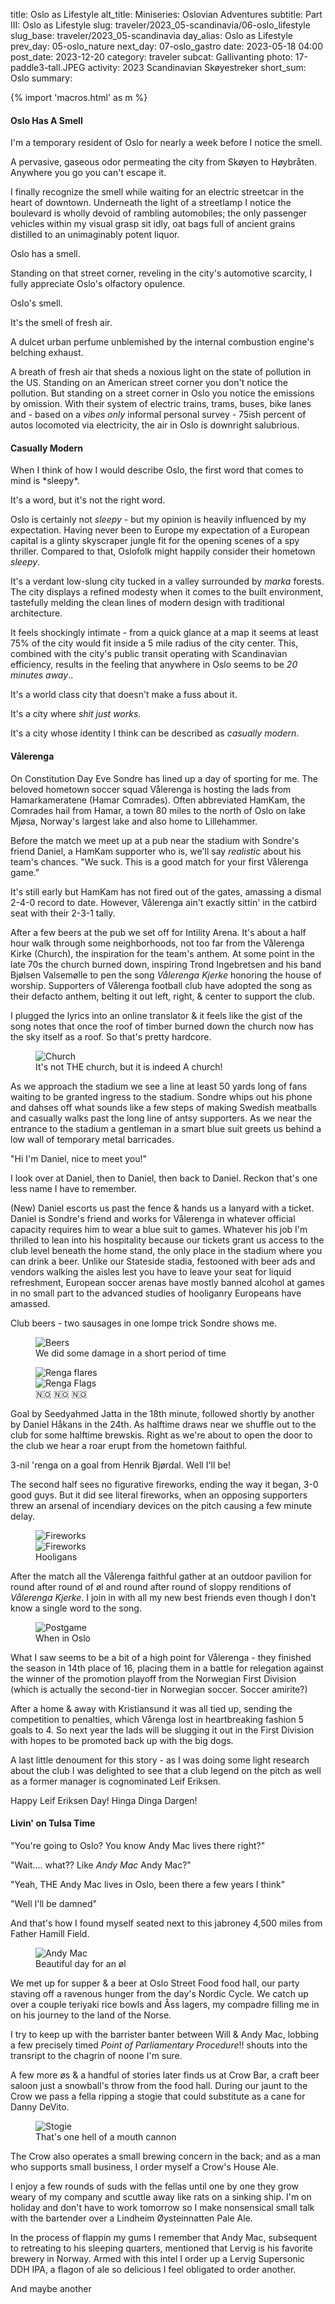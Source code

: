 title: Oslo as Lifestyle
alt_title: Miniseries: Oslovian Adventures
subtitle: Part III: Oslo as Lifestyle
slug: traveler/2023_05-scandinavia/06-oslo_lifestyle
slug_base: traveler/2023_05-scandinavia
day_alias: Oslo as Lifestyle
prev_day: 05-oslo_nature
next_day: 07-oslo_gastro
date: 2023-05-18 04:00
post_date: 2023-12-20
category: traveler
subcat: Gallivanting
photo: 17-paddle3-tall.JPEG
activity: 2023 Scandinavian Sk&oslash;yestreker
short_sum: Oslo
summary: 

{% import 'macros.html' as m %}

<h4 class="article-subheader">Oslo Has A Smell</h4>
I'm a temporary resident of Oslo for nearly a week before I notice the smell.

A pervasive, gaseous odor permeating the city from Sk&oslash;yen to
H&oslash;ybr&aring;ten. Anywhere you go you can't escape it.

I finally recognize the smell while waiting for an electric streetcar in the
heart of downtown. Underneath the light of a streetlamp I notice the
boulevard is wholly devoid of rambling automobiles; the only passenger vehicles
within my visual grasp sit idly, oat bags full of
ancient grains distilled to an unimaginably potent liquor.

Oslo has a smell.

Standing on that street corner, reveling in the city's automotive scarcity,
I fully appreciate Oslo's olfactory opulence. 

Oslo's smell.

It's the smell of fresh air.

A dulcet urban perfume unblemished by the internal combustion engine's belching
exhaust.

A breath of fresh air that sheds a noxious light on the state of pollution in
the US. Standing on an American street corner you don't notice the pollution.
But standing on a street corner in Oslo you notice the emissions by omission.
With their system of electric trains, trams, buses, bike lanes and - based on a
*vibes only* informal personal survey - 75ish percent of autos locomoted via
electricity, the air in Oslo is downright salubrious.


<h4 class="article-subheader">Casually Modern</h4>
When I think of how I would describe Oslo, the first word that comes to mind is
*sleepy*.

It's a word, but it's not the right word.

Oslo is certainly not *sleepy* - but my opinion is heavily influenced by my
expectation. Having never been to Europe my expectation of a European capital is
a glinty skyscraper jungle fit for the opening scenes of a spy thriller.
Compared to that, Oslofolk might happily consider their hometown *sleepy*.

It's a verdant low-slung city tucked in a valley surrounded by *marka*
forests. The city displays a refined modesty when it comes to the built
environment, tastefully melding the clean lines of modern design with traditional
architecture.

It feels shockingly intimate - from a quick glance at a map it seems at least
75% of the city would fit inside a 5 mile radius of the city center. This,
combined with the city's public transit operating with Scandinavian efficiency, results in the feeling that anywhere in Oslo seems to be *20 minutes away*..

It's a world class city that doesn't make a fuss about it.

It's a city where *shit just works*.

It's a city whose identity I think can be described as *casually modern*.


<h4 class="article-subheader">V&aring;lerenga</h4>
On Constitution Day Eve Sondre has lined up a day of sporting for me. The
beloved hometown soccer squad V&aring;lerenga is hosting the lads from
Hamarkameratene (Hamar Comrades). Often abbreviated HamKam, the Comrades hail
from Hamar, a town 80 miles to the north of Oslo on lake Mj&oslash;sa,
Norway's largest lake and also home to Lillehammer.

Before the match we meet up at a pub near the stadium with Sondre's friend
Daniel, a HamKam supporter who is, we'll say *realistic* about his team's
chances. "We suck. This is a good match for your first V&aring;lerenga game."

It's still early but HamKam has not fired out of the gates, amassing a dismal
2-4-0 record to date. However, V&aring;lerenga ain't exactly sittin' in the
catbird seat with their 2-3-1 tally.

After a few beers at the pub we set off for Intility Arena. It's about a half
hour walk through some neighborhoods, not too far from the V&aring;lerenga
Kirke (Church), the inspiration for the team's anthem. At some point in the late
70s the church burned down, inspiring Trond Ingebretsen and his band
Bj&oslash;lsen Valsem&oslash;lle to pen the song *V&aring;lerenga Kjerke*
honoring the house of worship. Supporters of V&aring;lerenga football club have
adopted the song as their defacto anthem, belting it out left, right, & center
to support the club.

I plugged the lyrics into an online translator & it feels like the gist of the
song notes that once the roof of timber burned down the church now has the sky
itself as a roof. So that's pretty hardcore.

<figure class="figure">
		<img class="figure-img img-fluid mt-2 rounded" src="/theme/images/traveler/2023_05-scandinavia/oslo-renga_church.JPEG" alt="Church">
  <figcaption class="figure-caption">It's not THE church, but it is indeed A church!</figcaption>
</figure>

As we approach the stadium we see a line at least 50 yards long of fans waiting
to be granted ingress to the stadium. Sondre whips out his phone and dahses off
what sounds like a few steps of making Swedish meatballs and casually walks
past the long line of antsy supporters. As we near the entrance to the stadium
a gentleman in a smart blue suit greets us behind a low wall of temporary
metal barricades.

"Hi I'm Daniel, nice to meet you!"

I look over at Daniel, then to Daniel, then back to Daniel. Reckon that's one
less name I have to remember.

(New) Daniel escorts us past the fence & hands us a lanyard with a ticket. Daniel
is Sondre's friend and works for V&aring;lerenga in whatever official capacity
requires him to wear a blue suit to games. Whatever his job I'm thrilled to
lean into his hospitality because our tickets grant us access to the club level
beneath the home stand, the only place in the stadium where you can drink a
beer. Unlike our Stateside stadia, festooned with beer ads and vendors walking
the aisles lest you have to leave your seat for liquid refreshment, European
soccer arenas have mostly banned alcohol at games in no small part to the
advanced studies of hooliganry Europeans have amassed.


Club beers - two sausages in one lompe trick Sondre shows me.
<figure class="figure">
		<img class="figure-img img-fluid mt-2 rounded" src="/theme/images/traveler/2023_05-scandinavia/oslo-renga_beers.JPEG" alt="Beers">
  <figcaption class="figure-caption">We did some damage in a short period of time</figcaption>
</figure>

<figure class="figure">
  <div class="row">
    <img class="figure-img img-fluid mt-2 rounded" src="/theme/images/traveler/2023_05-scandinavia/oslo-renga_flag_flares.JPEG" alt="Renga flares">
  </div>
  <div class="row">
    <img class="figure-img img-fluid mt-2 rounded" src="/theme/images/traveler/2023_05-scandinavia/oslo-renga_flags.JPEG" alt="Renga Flags">
  </div>
  <figcaption class="figure-caption">&#x1F1F3;&#x1F1F4; &#x1F1F3;&#x1F1F4; &#x1F1F3;&#x1F1F4;</figcaption>
</figure>

Goal by Seedyahmed Jatta in the 18th minute, followed shortly by another by
Daniel H&aring;kans in the 24th. As halftime draws near we shuffle out to the
club for some halftime brewskis. Right as we're about to open the door to the
club we hear a roar erupt from the hometown faithful.

3-nil 'renga on a goal from Henrik Bj&oslash;rdal. Well I'll be!

The second half sees no figurative fireworks, ending the way it began, 3-0 good
guys. But it did see literal fireworks, when an opposing supporters threw an
arsenal of incendiary devices on the pitch causing a few minute delay.

<figure class="figure">
  <div class="row">
    <img class="figure-img img-fluid mt-2 rounded" src="/theme/images/traveler/2023_05-scandinavia/oslo-renga_fireworks1.JPEG" alt="Fireworks">
  </div>
  <div class="row">
    <img class="figure-img img-fluid mt-2 rounded" src="/theme/images/traveler/2023_05-scandinavia/oslo-renga_fireworks2.JPEG" alt="Fireworks">
  </div>
  <figcaption class="figure-caption">Hooligans</figcaption>
</figure>

After the match all the V&aring;lerenga faithful gather at an outdoor pavilion
for round after round of &oslash;l and round after round of sloppy renditions of
*V&aring;lerenga Kjerke*. I join in with all my new best friends even though I
don't know a single word to the song.

<figure class="figure container-fluid">
		<img class="figure-img img-fluid mt-2 rounded" src="/theme/images/traveler/2023_05-scandinavia/oslo-lifestyle_renga_postgame.JPEG" alt="Postgame">
  <figcaption class="figure-caption">When in Oslo</figcaption>
</figure>

What I saw seems to be a bit of a high point for V&aring;lerenga - they finished
the season in 14th place of 16, placing them in a battle for relegation against
the winner of the promotion playoff from the Norwegian First Division (which is
actually the second-tier in Norwegian soccer. Soccer amirite?)

After a home & away with Kristiansund it was all tied up, sending the
competition to penalties, which V&aring;renga lost in heartbreaking fashion 5
goals to 4. So next year the lads will be slugging it out in the First Division
with hopes to be promoted back up with the big dogs.

A last little denoument for this story - as I was doing some light research
about the club I was delighted to see that a club legend on the pitch as well
as a former manager is cognominated Leif Eriksen.

Happy Leif Eriksen Day! Hinga Dinga Dargen!


<h4 class="article-subheader">Livin' on Tulsa Time</h4>
"You're going to Oslo? You know Andy Mac lives there right?"

"Wait.... what?? Like *Andy Mac* Andy Mac?"

"Yeah, THE Andy Mac lives in Oslo, been there a few years I think"

"Well I'll be damned"

And that's how I found myself seated next to this jabroney 4,500 miles from
Father Hamill Field.

<figure class="figure">
		<img class="figure-img img-fluid mt-2 rounded" src="/theme/images/traveler/2023_05-scandinavia/oslo-andy_mac.jpg" alt="Andy Mac">
  <figcaption class="figure-caption">Beautiful day for an &oslash;l</figcaption>
</figure>

We met up for supper & a beer at Oslo Street Food food hall, our party staving
off a ravenous hunger from the day's Nordic Cycle. We catch up over a couple
teriyaki rice bowls and &Aring;ss lagers, my compadre filling me in on his
journey to the land of the Norse.

I try to keep up with the barrister banter between Will & Andy Mac, lobbing a
few precisely timed *Point of Parliamentary Procedure*!! shouts into the
transript to the chagrin of noone I'm sure.

A few more &oslash;s & a handful of stories later finds us at Crow Bar, a 
craft beer saloon just a snowball's throw from the food hall. During our jaunt
to the Crow we pass a fella ripping a stogie that could substitute as a
cane for Danny DeVito.

<figure class="figure container-fluid">
		<img class="figure-img img-fluid mt-2 rounded" src="/theme/images/traveler/2023_05-scandinavia/oslo-lifestyle_cigar.JPEG" alt="Stogie">
  <figcaption class="figure-caption">That's one hell of a mouth cannon</figcaption>
</figure>

The Crow also operates a small brewing concern in the back; and as a man who
supports small business, I order myself a Crow's House Ale.

I enjoy a few rounds of suds with the fellas until one by one they grow weary
of my company and scuttle away like rats on a sinking ship. I'm on holiday and
don't have to work tomorrow so I make nonsensical small talk with the bartender
over a Lindheim &Oslash;ysteinnatten Pale Ale.

In the process of flappin my gums I remember that Andy Mac, subsequent to
retreating to his sleeping quarters, mentioned that Lervig is his favorite
brewery in Norway. Armed with this intel I order up a Lervig Supersonic DDH IPA,
a flagon of ale so delicious I feel obligated to order another. 

And maybe another
